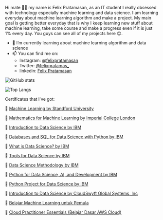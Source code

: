  Hi mate 👋🏻 my name is Felix Pratamasan, as an IT student I really obsessed with technology especially machine learning and data science. I am learning everyday about machine learning algorithm and make a project. My main goal is getting better everyday that is why I keep learning new stuff about machine learning, take some course and make a progress even if it is just 1% every day. You guys can see all of my projects here 😊. 
  
- 🌱 I’m currently learning about machine learning algorithm and data science
- 📫 You can find me on:
   - Instagram: [@felixpratamasan](https://www.instagram.com/felixpratamasan/)
   - Twitter:  [@felixpratamas_](https://twitter.com/felixpratamas_)
   - linkedin: [Felix Pratamasan](https://www.linkedin.com/in/felix-pratamasan-39ba60218/)

![GitHub stats](https://github-readme-stats.vercel.app/api?username=lixx21&show_icons=true&theme=tokyonight)

![Top Langs](https://github-readme-stats.vercel.app/api/top-langs/?username=lixx21&layout=compact&theme=tokyonight)

Certificates that I've got:

📄 [Machine Learning by Standford University](https://coursera.org/share/15cf8c25c3fe99b137354a93150a239f)

📄 [Mathematics for Machine Learning by Imperial College London](https://coursera.org/share/8b686d506463cb1fc0697605f06a6203)

📄 [Introduction to Data Science by IBM](https://coursera.org/share/65a0842897f87b2fc2b770c9006476c0)

📄 [Databases and SQL for Data Science with Python by IBM](https://coursera.org/share/f82ffca194720c0dfadd6e4f076d7006)

📄 [What is Data Science? by IBM](https://coursera.org/share/d1aeed84462b88cc96291087fc248daa)

📄 [Tools for Data Science by IBM](https://coursera.org/share/d38281f4b634b705bb268651c0ca86a1)

📄 [Data Science Methodology by IBM](https://coursera.org/share/ecb9c96fdaaf9269edc8557218ca222a)

📄 [Python for Data Science, AI, and Development by IBM](https://coursera.org/share/08473776c43b797a2ab69d03b0a4020d)

📄 [Python Project for Data Science by IBM](https://coursera.org/share/60f9cd74ef588d211c65e0c08081d563)

📄 [Introduction to Data Science by CloudSwyft Global Systems, Inc](https://www.credential.net/7d4af74d-89e8-44b9-b731-b0d50f2004de#gs.e24ftj)

📄 [Belajar Machine Learning untuk Pemula](https://www.dicoding.com/certificates/QLZ91336EP5D)

📄 [Cloud Practitioner Essentials (Belajar Dasar AWS Cloud)](https://www.dicoding.com/certificates/MEPJ53DE6P3V)



<!---
lixx21/lixx21 is a ✨ special ✨ repository because its `README.md` (this file) appears on your GitHub profile.
You can click the Preview link to take a look at your changes.
--->
